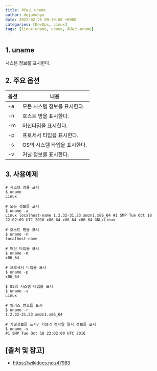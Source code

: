 ```yaml
---
title: 리눅스 uname
author: dejavuhyo
date: 2022-02-25 09:30:00 +0900
categories: [DevOps, Linux]
tags: [linux-uname, uname, 리눅스-uname]
---
```


## 1. uname
시스템 정보를 표시한다.

## 2. 주요 옵션

| 옵션 | 내용 |
|-----|-----|
| -a | 모든 시스템 정보를 표시한다. |
| -n | 호스트 명을 표시한다. |
| -m | 머신타입을 표시한다. |
| -p | 프로세서 타입을 표시한다. |
| -s | OS의 시스템 타입을 표시한다. |
| -v | 커널 정보를 표시한다. |

## 3. 사용예제

```shell
# 시스템 명을 표시 
$ uname
Linux

# 모든 정보를 표시 
$ uname -a
Linux localhost-name 1.2.32-31.23.amzn1.x86_64 #1 SMP Tue Oct 18 22:02:09 UTC 2016 x86_64 x86_64 x86_64 GNU/Linux

# 호스트 명을 표시 
$ uname -n
localhost-name

# 머신 타입을 표시 
$ uname -m
x86_64

# 프로세서 타입을 표시 
$ uname -p
x86_64

$ OS의 시스템 타입을 표시 
$ uname -s
Linux

# 릴리스 번호를 표시 
$ uname -r
1.2.32-31.23.amzn1.x86_64

# 커널정보를 표시/ 커널의 컴파일 일시 정보를 표시 
$ uname -v
#1 SMP Tue Oct 18 22:02:09 UTC 2016
```

## [출처 및 참고]
* <https://wikidocs.net/47983>
